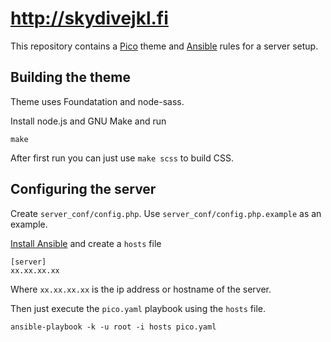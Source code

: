 
# http://skydivejkl.fi

This repository contains a [Pico][] theme and [Ansible][] rules for a server
setup.

## Building the theme

Theme uses Foundatation and node-sass.

Install node.js and GNU Make and run

    make

After first run you can just use `make scss` to build CSS.

## Configuring the server

Create `server_conf/config.php`. Use `server_conf/config.php.example` as an
example.

[Install Ansible][a-install] and create a `hosts` file

```
[server]
xx.xx.xx.xx
```

Where `xx.xx.xx.xx` is the ip address or hostname of the server.

Then just execute the `pico.yaml` playbook using the `hosts` file.

    ansible-playbook -k -u root -i hosts pico.yaml

[Ansible]: http://www.ansible.com
[Pico]: http://pico.dev7studios.com/
[a-install]: http://docs.ansible.com/intro_installation.html
